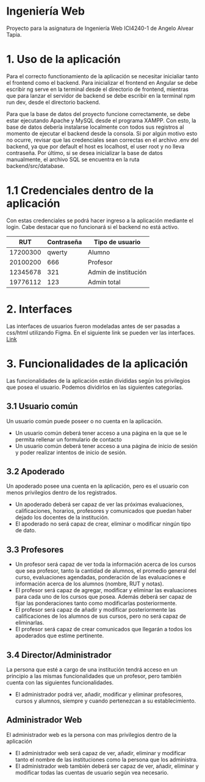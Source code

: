 
# Ingeniería Web

Proyecto para la asignatura de Ingeniería Web ICI4240-1 de Angelo Alvear Tapia.

# 1. Uso de la aplicación

Para el correcto functionamiento de la aplicación se necesitar inicialiar tanto el frontend como el backend. Para inicializar el frontend en Angular se debe escribir ng serve en la terminal desde el directorio de frontend, mientras que para lanzar el servidor de backend se debe escribir en la terminal npm run dev, desde el directorio backend. 

Para que la base de datos del proyecto funcione correctamente, se debe estar ejecutando Apache y MySQL desde el programa XAMPP. Con esto, la base de datos debería instalarse localmente con todos sus registros al momento de ejecutar el backend desde la consola. Si por algún motivo esto no ocurre, revisar que las credenciales sean correctas en el archivo .env del backend, ya que por default el host es localhost, el user root y no lleva contraseña. Por último, si se desea inicializar la base de datos manualmente, el archivo SQL se encuentra en la ruta backend/src/database.

# 1.1 Credenciales dentro de la aplicación

Con estas credenciales se podrá hacer ingreso a la aplicación mediante el login. Cabe destacar que no funcionará si el backend no está activo.

| RUT      | Contraseña | Tipo de usuario      |
|----------|------------|----------------------|
| 17200300 | qwerty     | Alumno               |
| 20100200 | 666        | Profesor             |
| 12345678 | 321        | Admin de institución |
| 19776112 | 123        | Admin total          |

# 2. Interfaces

Las interfaces de usuarios fueron modeladas antes de ser pasadas a css/html utilizando Figma. 
En el siguiente link se pueden ver las interfaces.
[Link](https://www.figma.com/file/Wve2pp8oNmqtEFvLUOMqPp/Untitled?node-id=0%3A1)

# 3. Funcionalidades de la aplicación

Las funcionalidades de la aplicación están divididas según los privilegios que posea el usuario. Podemos dividirlos en las siguientes categorías.

## 3.1 Usuario común

Un usuario común puede poseer o no cuenta en la aplicación.

- Un usuario común deberá tener acceso a una página en la que se le permita rellenar un formulario de contacto
- Un usuario común deberá tener acceso a una página de inicio de sesión y poder realizar intentos de inicio de sesión.

## 3.2 Apoderado

Un apoderado posee una cuenta en la aplicación, pero es el usuario con menos privilegios dentro de los registrados.

- Un apoderado deberá ser capaz de ver las próximas evaluaciones, calificaciones, horarios, profesores y comunicados que puedan haber dejado los docentes de la institución.
- El apoderado no será capaz de crear, eliminar o modificar ningún tipo de dato.

## 3.3 Profesores

- Un profesor será capaz de ver toda la información acerca de los cursos que sea profesor, tanto la cantidad de alumnos, el promedio general del curso, evaluaciones agendadas, ponderación de las evaluaciones e información acerca de los alumnos (nombre, RUT y notas).
- El profesor será capaz de agregar, modificar y eliminar las evaluaciones para cada uno de los cursos que posea. Además deberá ser capaz de fijar las ponderaciones tanto como modificarlas posteriormente.
- El profesor será capaz de añadir y modificar posteriormente las calificaciones de los alumnos de sus cursos, pero no será capaz de eliminarlas.
- El profesor será capaz de crear comunicados que llegarán a todos los apoderados que estime pertinente. 

## 3.4 Director/Administrador

La persona que esté a cargo de una institución tendrá acceso en un principio a las mismas funcionalidades que un profesor, pero también cuenta con las siguientes funcionalidades.

- El administrador podrá ver, añadir, modificar y eliminar profesores, cursos y alumnos, siempre y cuando pertenezcan a su establecimiento.

## Administrador Web

El administrador web es la persona con mas privilegios dentro de la aplicación

- El administrador web será capaz de ver, añadir, eliminar y modificar tanto el nombre de las instituciones como la persona que los administra.
- El administrador web también deberá ser capaz de ver, añadir, eliminar y modificar todas las cuentas de usuario según vea necesario.
